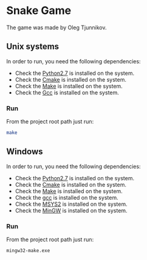# Snake Game
The game was made by Oleg Tjunnikov.

## Unix systems
In order to run, you need the following dependencies:
* Check the [Python2.7](https://www.python.org/download/releases/2.7/) is installed on the system.
* Check the [Cmake](https://cmake.org/) is installed on the system.
* Check the [Make](https://www.gnu.org/software/make/) is installed on the system.
* Check the [Gcc](https://gcc.gnu.org/) is installed on the system.

### Run

From the project root path just run:

```bash
make
```

## Windows
In order to run, you need the following dependencies:
* Check the [Python2.7](https://www.python.org/download/releases/2.7/) is installed on the system.
* Check the [Cmake](https://cmake.org/) is installed on the system.
* Check the [Make](https://www.gnu.org/software/make/) is installed on the system.
* Check the [gcc](https://gcc.gnu.org/) is installed on the system.
* Check the [MSYS2](https://www.msys2.org/) is installed on the system.
* Check the [MinGW](http://www.mingw.org/) is installed on the system.

### Run

From the project root path just run:

```bash
mingw32-make.exe
```